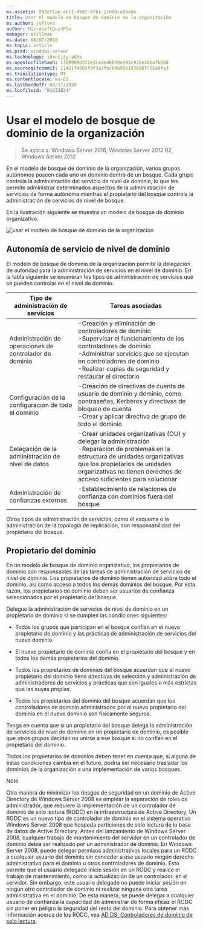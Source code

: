```yaml
---
ms.assetid: 093ef1ae-ebc1-490f-9fb1-2c000ce89eb6
title: Usar el modelo de bosque de dominio de la organización
ms.author: joflore
author: MicrosoftGuyJFlo
manager: mtillman
ms.date: 08/07/2018
ms.topic: article
ms.prod: windows-server
ms.technology: identity-adds
ms.openlocfilehash: 1788989d3f2e3ceae46b59e393c925e3b5a7b588
ms.sourcegitcommit: 11421f4005f9f3a3f6c0db95b1836d0f765a9fa3
ms.translationtype: MT
ms.contentlocale: es-ES
ms.lasthandoff: 04/17/2020
ms.locfileid: "81623824"
---
```

# <a name="using-the-organizational-domain-forest-model"></a>Usar el modelo de bosque de dominio de la organización

> Se aplica a: Windows Server 2016, Windows Server 2012 R2, Windows Server 2012

En el modelo de bosque de dominio de la organización, varios grupos autónomos poseen cada uno un dominio dentro de un bosque. Cada grupo controla la administración del servicio de nivel de dominio, lo que les permite administrar determinados aspectos de la administración de servicios de forma autónoma mientras el propietario del bosque controla la administración de servicios de nivel de bosque.

En la ilustración siguiente se muestra un modelo de bosque de dominio organizativo.

![usar el modelo de bosque de dominio de la organización](../../media/Using-the-Organizational-Domain-Forest-Model/c50a3c6a-b0e4-43ec-ad62-f05d05f0bbd2.gif)

## <a name="domain-level-service-autonomy"></a>Autonomía de servicio de nivel de dominio

El modelo de bosque de dominio de la organización permite la delegación de autoridad para la administración de servicios en el nivel de dominio. En la tabla siguiente se enumeran los tipos de administración de servicios que se pueden controlar en el nivel de dominio.

| Tipo de administración de servicios | Tareas asociadas |
| -------------------------- |----------------- |
| Administración de operaciones de controlador de dominio    | -Creación y eliminación de controladores de dominio<br />-Supervisar el funcionamiento de los controladores de dominio<br />-Administrar servicios que se ejecutan en controladores de dominio<br />-Realizar copias de seguridad y restaurar el directorio |
| Configuración de la configuración de todo el dominio         | -Creación de directivas de cuenta de usuario de dominio y dominio, como contraseñas, Kerberos y directivas de bloqueo de cuenta<br />-Crear y aplicar directiva de grupo de todo el dominio |
| Delegación de la administración de nivel de datos       | -Crear unidades organizativas (OU) y delegar la administración<br />-Reparación de problemas en la estructura de unidades organizativas que los propietarios de unidades organizativas no tienen derechos de acceso suficientes para solucionar |
| Administración de confianzas externas | -Establecimiento de relaciones de confianza con dominios fuera del bosque |

Otros tipos de administración de servicios, como el esquema o la administración de la topología de replicación, son responsabilidad del propietario del bosque.

## <a name="domain-owner"></a>Propietario del dominio

En un modelo de bosque de dominio organizativo, los propietarios de dominio son responsables de las tareas de administración de servicios de nivel de dominio. Los propietarios de dominio tienen autoridad sobre todo el dominio, así como acceso a todos los demás dominios del bosque. Por esta razón, los propietarios de dominio deben ser usuarios de confianza seleccionados por el propietario del bosque.

Delegue la administración de servicios de nivel de dominio en un propietario de dominio si se cumplen las condiciones siguientes:

- Todos los grupos que participan en el bosque confían en el nuevo propietario de dominio y las prácticas de administración de servicios del nuevo dominio.

- El nuevo propietario de dominio confía en el propietario del bosque y en todos los demás propietarios del dominio.

- Todos los propietarios de dominios del bosque acuerdan que el nuevo propietario del dominio tiene directivas de selección y administración de administradores de servicios y prácticas que son iguales o más estrictas que las suyas propias.

- Todos los propietarios del dominio del bosque acuerdan que los controladores de dominio administrados por el nuevo propietario del dominio en el nuevo dominio son físicamente seguros.

Tenga en cuenta que si un propietario del bosque delega la administración de servicios de nivel de dominio en un propietario de dominio, es posible que otros grupos decidan no unirse a ese bosque si no confían en el propietario del dominio.

Todos los propietarios de dominios deben tener en cuenta que, si alguna de estas condiciones cambia en el futuro, podría ser necesario trasladar los dominios de la organización a una implementación de varios bosques.

> [!NOTE]
> Otra manera de minimizar los riesgos de seguridad en un dominio de Active Directory de Windows Server 2008 es emplear la separación de roles de administrador, que requiere la implementación de un controlador de dominio de solo lectura (RODC) en la infraestructura de Active Directory. Un RODC es un nuevo tipo de controlador de dominio en el sistema operativo Windows Server 2008 que hospeda particiones de solo lectura de la base de datos de Active Directory. Antes del lanzamiento de Windows Server 2008, cualquier trabajo de mantenimiento del servidor en un controlador de dominio debía ser realizado por un administrador de dominio. En Windows Server 2008, puede delegar permisos administrativos locales para un RODC a cualquier usuario del dominio sin conceder a ese usuario ningún derecho administrativo para el dominio u otros controladores de dominio. Esto permite que el usuario delegado inicie sesión en un RODC y realice el trabajo de mantenimiento, como la actualización de un controlador, en el servidor. Sin embargo, este usuario delegado no puede iniciar sesión en ningún otro controlador de dominio ni realizar ninguna otra tarea administrativa en el dominio. De esta manera, se puede delegar a cualquier usuario de confianza la capacidad de administrar de forma eficaz el RODC sin poner en peligro la seguridad del resto del dominio. Para obtener más información acerca de los RODC, vea [AD DS: Controladores de dominio de solo lectura](https://docs.microsoft.com/previous-versions/windows/it-pro/windows-server-2008-R2-and-2008/cc732801(v=ws.10)).
